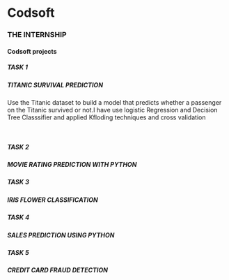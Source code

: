 <h1>Codsoft</h1>
<h3>THE INTERNSHIP</h3>
<h4>Codsoft projects</h4>
<h5>TASK 1</h5>             
<h5>TITANIC SURVIVAL PREDICTION</h5>
<p>Use the Titanic dataset to build a model that predicts whether a
passenger on the Titanic survived or not.I have use logistic Regression
and Decision Tree Classsifier and applied Kfloding techniques and cross validation</p><br>
<h5>TASK 2</h5>        
<h5>MOVIE RATING PREDICTION WITH PYTHON</h5>         
<h5>TASK 3</h5>       
<h5>IRIS FLOWER CLASSIFICATION</h5>       
<h5>TASK 4</h5>       
<h5>SALES PREDICTION USING PYTHON</h5>            
<h5>TASK 5</h5>         
<h5>CREDIT CARD FRAUD DETECTION</h5>          

